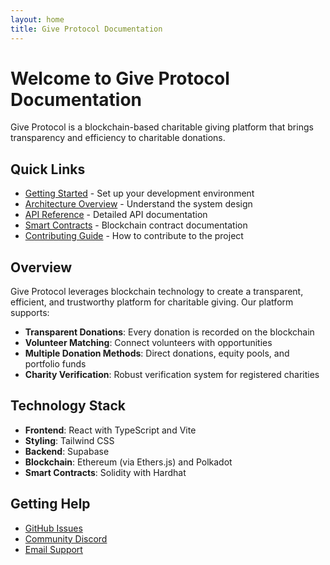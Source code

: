 ```yaml
---
layout: home
title: Give Protocol Documentation
---
```


# Welcome to Give Protocol Documentation

Give Protocol is a blockchain-based charitable giving platform that brings transparency and efficiency to charitable donations.

## Quick Links

- [Getting Started](/docs/getting-started/) - Set up your development environment
- [Architecture Overview](/docs/architecture/) - Understand the system design
- [API Reference](/docs/api/) - Detailed API documentation
- [Smart Contracts](/docs/contracts/) - Blockchain contract documentation
- [Contributing Guide](/docs/contributing/) - How to contribute to the project

## Overview

Give Protocol leverages blockchain technology to create a transparent, efficient, and trustworthy platform for charitable giving. Our platform supports:

- **Transparent Donations**: Every donation is recorded on the blockchain
- **Volunteer Matching**: Connect volunteers with opportunities
- **Multiple Donation Methods**: Direct donations, equity pools, and portfolio funds
- **Charity Verification**: Robust verification system for registered charities

## Technology Stack

- **Frontend**: React with TypeScript and Vite
- **Styling**: Tailwind CSS
- **Backend**: Supabase
- **Blockchain**: Ethereum (via Ethers.js) and Polkadot
- **Smart Contracts**: Solidity with Hardhat

## Getting Help

- [GitHub Issues](https://github.com/yourusername/Duration-Give/issues)
- [Community Discord](#) <!-- Add your Discord link -->
- [Email Support](#) <!-- Add your support email -->